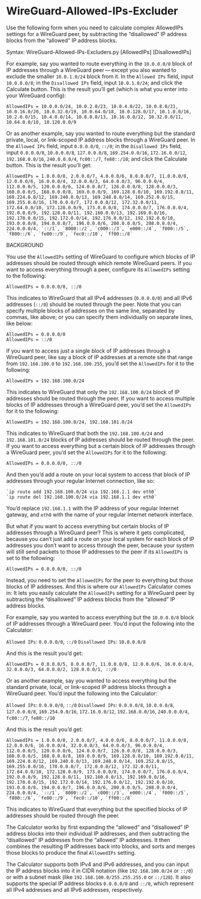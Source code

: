 # WireGuard-Allowed-IPs-Excluder
Use the following form when you need to calculate complex AllowedIPs settings for a WireGuard peer, by subtracting the “disallowed” IP address blocks from the “allowed” IP address blocks.

Syntax: WireGuard-Allowed-IPs-Excluders.py [AllowedIPs] [DisallowedIPs]

For example, say you wanted to route everything in the `10.0.0.0/8` block of IP addresses through a WireGuard peer — except you also wanted to exclude the smaller `10.0.1.0/24` block from it. In the `Allowed IPs` field, input `10.0.0.0/8`; in the `Disallowed IPs` field, input `10.0.1.0/24`; and click the Calculate button. This is the result you’ll get (which is what you enter into your WireGuard config):

```
AllowedIPs = 10.0.0.0/24, 10.0.2.0/23, 10.0.4.0/22, 10.0.8.0/21, 10.0.16.0/20, 10.0.32.0/19, 10.0.64.0/18, 10.0.128.0/17, 10.1.0.0/16, 10.2.0.0/15, 10.4.0.0/14, 10.8.0.0/13, 10.16.0.0/12, 10.32.0.0/11, 10.64.0.0/10, 10.128.0.0/9
```

Or as another example, say you wanted to route everything but the standard private, local, or link-scoped IP address blocks through a WireGuard peer. In the `Allowed IPs` field, input `0.0.0.0/0`, `::/0`; in the `Disallowed IPs` field, input `0.0.0.0/8`, `10.0.0.0/8`, `127.0.0.0/8`, `169.254.0.0/16`, `172.16.0.0/12`, `192.168.0.0/16`, `240.0.0.0/4`, `fc00::/7`, `fe80::/10`; and click the Calculate button. This is the result you’ll get:

```
AllowedIPs = 1.0.0.0/8, 2.0.0.0/7, 4.0.0.0/6, 8.0.0.0/7, 11.0.0.0/8, 12.0.0.0/6, 16.0.0.0/4, 32.0.0.0/3, 64.0.0.0/3, 96.0.0.0/4, 112.0.0.0/5, 120.0.0.0/6, 124.0.0.0/7, 126.0.0.0/8, 128.0.0.0/3, 160.0.0.0/5, 168.0.0.0/8, 169.0.0.0/9, 169.128.0.0/10, 169.192.0.0/11, 169.224.0.0/12, 169.240.0.0/13, 169.248.0.0/14, 169.252.0.0/15, 169.255.0.0/16, 170.0.0.0/7, 172.0.0.0/12, 172.32.0.0/11, 172.64.0.0/10, 172.128.0.0/9, 173.0.0.0/8, 174.0.0.0/7, 176.0.0.0/4, 192.0.0.0/9, 192.128.0.0/11, 192.160.0.0/13, 192.169.0.0/16, 192.170.0.0/15, 192.172.0.0/14, 192.176.0.0/12, 192.192.0.0/10, 193.0.0.0/8, 194.0.0.0/7, 196.0.0.0/6, 200.0.0.0/5, 208.0.0.0/4, 224.0.0.0/4, `::/1`, `8000::/2`, `c000::/3`, `e000::/4`, `f000::/5`, `f800::/6`, `fe00::/9`, `fec0::/10`, `ff00::/8`
```

BACKGROUND

You use the `AllowedIPs` setting of WireGuard to configure which blocks of IP addresses should be routed through which remote WireGuard peers. If you want to access everything through a peer, configure its `AllowedIPs` setting to the following:

```
AllowedIPs = 0.0.0.0/0, ::/0
```

This indicates to WireGuard that all IPv4 addresses (`0.0.0.0/0`) and all IPv6 addresses (`::/0`) should be routed through the peer. Note that you can specify multiple blocks of addresses on the same line, separated by commas, like above; or you can specify them individually on separate lines, like below:

```
AllowedIPs = 0.0.0.0/0
AllowedIPs = ::/0
```

If you want to access just a single block of IP addresses through a WireGuard peer, like say a block of IP addresses at a remote site that range from `192.168.100.0` to `192.168.100.255`, you’d set the `AllowedIPs` for it to the following:

```
AllowedIPs = 192.168.100.0/24
```

This indicates to WireGuard that only the `192.168.100.0/24` block of IP addresses should be routed through the peer. If you want to access multiple blocks of IP addresses through a WireGuard peer, you’d set the `AllowedIPs` for it to the following:

```
AllowedIPs = 192.168.100.0/24, 192.168.101.0/24
```

This indicates to WireGuard that both the `192.168.100.0/24` and `192.168.101.0/24` blocks of IP addresses should be routed through the peer. If you want to access everything but a certain block of IP addresses through a WireGuard peer, you’d set the `AllowedIPs` for it to the following:

```
AllowedIPs = 0.0.0.0/0, ::/0
```

And then you’d add a route on your local system to access that block of IP addresses through your regular Internet connection, like so:

```
`ip route add 192.168.100.0/24 via 192.168.1.1 dev eth0`
`ip route del 192.168.100.0/24 via 192.168.1.1 dev eth0`
```

You’d replace `192.168.1.1` with the IP address of your regular Internet gateway, and `eth0` with the name of your regular Internet network interface.

But what if you want to access everything but certain blocks of IP addresses through a WireGuard peer? This is where it gets complicated, because you can’t just add a route on your local system for each block of IP addresses you don’t want to access through the peer, because your system will still send packets to those IP addresses to the peer if its `AllowedIPs` is set to the following:

```
AllowedIPs = 0.0.0.0/0, ::/0
```

Instead, you need to set the `AllowedIPs` for the peer to everything but those blocks of IP addresses. And this is where our `AllowedIPs` Calculator comes in: It lets you easily calculate the `AllowedIPs` setting for a WireGuard peer by subtracting the “disallowed” IP address blocks from the “allowed” IP address blocks.

For example, say you wanted to access everything but the `10.0.0.0/8` block of IP addresses through a WireGuard peer. You’d input the following into the Calculator:

`Allowed IPs`: `0.0.0.0/0`, `::/0`
`Disallowed IPs`: `10.0.0.0/8`

And this is the result you’d get:

```
AllowedIPs = 0.0.0.0/5, 8.0.0.0/7, 11.0.0.0/8, 12.0.0.0/6, 16.0.0.0/4, 32.0.0.0/3, 64.0.0.0/2, 128.0.0.0/1, ::/0
```

Or as another example, say you wanted to access everything but the standard private, local, or link-scoped IP address blocks through a WireGuard peer. You’d input the following into the Calculator:

`Allowed IPs`: `0.0.0.0/0`, `::/0`
`Disallowed IPs`: `0.0.0.0/8`, `10.0.0.0/8`, `127.0.0.0/8`, `169.254.0.0/16`, `172.16.0.0/12`, `192.168.0.0/16`, `240.0.0.0/4`, `fc00::/7`, `fe80::/10`

And this is the result you’d get:

```
AllowedIPs = 1.0.0.0/8, 2.0.0.0/7, 4.0.0.0/6, 8.0.0.0/7, 11.0.0.0/8, 12.0.0.0/6, 16.0.0.0/4, 32.0.0.0/3, 64.0.0.0/3, 96.0.0.0/4, 112.0.0.0/5, 120.0.0.0/6, 124.0.0.0/7, 126.0.0.0/8, 128.0.0.0/3, 160.0.0.0/5, 168.0.0.0/8, 169.0.0.0/9, 169.128.0.0/10, 169.192.0.0/11, 169.224.0.0/12, 169.240.0.0/13, 169.248.0.0/14, 169.252.0.0/15, 169.255.0.0/16, 170.0.0.0/7, 172.0.0.0/12, 172.32.0.0/11, 172.64.0.0/10, 172.128.0.0/9, 173.0.0.0/8, 174.0.0.0/7, 176.0.0.0/4, 192.0.0.0/9, 192.128.0.0/11, 192.160.0.0/13, 192.169.0.0/16, 192.170.0.0/15, 192.172.0.0/14, 192.176.0.0/12, 192.192.0.0/10, 193.0.0.0/8, 194.0.0.0/7, 196.0.0.0/6, 200.0.0.0/5, 208.0.0.0/4, 224.0.0.0/4, `::/1`, `8000::/2`, `c000::/3`, `e000::/4`, `f000::/5`, `f800::/6`, `fe00::/9`, `fec0::/10`, `ff00::/8`
```

This indicates to WireGuard that everything but the specified blocks of IP addresses should be routed through the peer.

The Calculator works by first expanding the “allowed” and “disallowed” IP address blocks into their individual IP addresses, and then subtracting the “disallowed” IP addresses from the “allowed” IP addresses. It then combines the resulting IP addresses back into blocks, and sorts and merges those blocks to produce the final `AllowedIPs` setting.

The Calculator supports both IPv4 and IPv6 addresses, and you can input the IP address blocks into it in CIDR notation (like `192.168.100.0/24` or `::/0`) or with a subnet mask (like `192.168.100.0/255.255.255.0` or `::/128`). It also supports the special IP address blocks `0.0.0.0/0` and `::/0`, which represent all IPv4 addresses and all IPv6 addresses, respectively.
